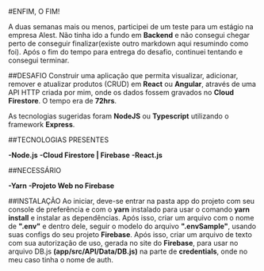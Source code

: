 #ENFIM, O FIM!

A duas semanas mais ou menos, participei de um teste para um estágio na empresa Alest. Não tinha ido a fundo em **Backend** e não consegui chegar perto de conseguir finalizar(existe outro markdown aqui resumindo como foi). Após o fim do tempo para entrega do desafio, continuei tentando e consegui terminar.

##DESAFIO
Construir uma aplicação que permita visualizar, adicionar, remover e atualizar produtos (CRUD) em **React** ou **Angular**, através de uma API HTTP criada por mim, onde os dados fossem gravados no **Cloud Firestore**. O tempo era de **72hrs**. 

As tecnologias sugeridas foram **NodeJS** ou **Typescript** utilizando o framework **Express**.

##TECNOLOGIAS PRESENTES

**-Node.js**
**-Cloud Firestore | Firebase**
**-React.js**

##NECESSÁRIO

**-Yarn**
**-Projeto Web no Firebase**

##INSTALAÇÃO
Ao iniciar, deve-se entrar na pasta app do projeto com seu console de preferência e com o **yarn** instalado para usar o comando **yarn install** e instalar as dependências.
Após isso, criar um arquivo com o nome de **".env"** e dentro dele, seguir o modelo do arquivo **".envSample"**, usando suas configs do seu projeto **Firebase**. Após isso, criar um arquivo de texto com sua autorização de uso, gerada no site do **Firebase**, para usar no arquivo DB.js **(app/src/API/Data/DB.js)** na parte de **credentials**, onde no meu caso tinha o nome de auth.
